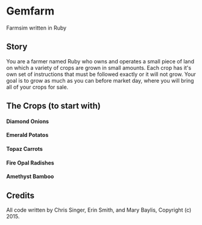 # Gemfarm
Farmsim written in Ruby

## Story

You are a farmer named Ruby who owns and operates a small piece of land on which a variety of crops are grown in small amounts. Each crop has it's own set of instructions that must be followed exactly or it will not grow. Your goal is to grow as much as you can before market day, where you will bring all of your crops for sale.

## The Crops (to start with)

#### Diamond Onions

#### Emerald Potatos

#### Topaz Carrots

#### Fire Opal Radishes

#### Amethyst Bamboo

## Credits

All code written by Chris Singer, Erin Smith, and Mary Baylis, Copyright (c) 2015.